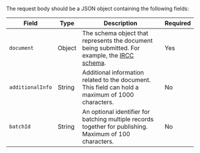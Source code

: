 The request body should be a JSON object containing the following fields:

| Field           | Type          | Description   | Required |
| --------------- | ------------- | ------------- | -------- |
| `document`      | Object        | The schema object that represents the document being submitted. For example, the [IRCC schema](/ircc/schema). | Yes      |
| `additionalInfo`| String        | Additional information related to the document. This field can hold a maximum of 1000 characters.    | No       |
| `batchId`       | String        | An optional identifier for batching multiple records together for publishing. Maximum of 100 characters. | No       |
